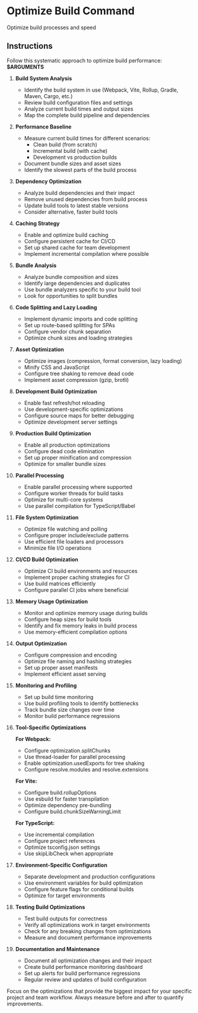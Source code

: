 # Optimize Build Command

Optimize build processes and speed

## Instructions

Follow this systematic approach to optimize build performance: **$ARGUMENTS**

1. **Build System Analysis**
   - Identify the build system in use (Webpack, Vite, Rollup, Gradle, Maven, Cargo, etc.)
   - Review build configuration files and settings
   - Analyze current build times and output sizes
   - Map the complete build pipeline and dependencies

2. **Performance Baseline**
   - Measure current build times for different scenarios:
     - Clean build (from scratch)
     - Incremental build (with cache)
     - Development vs production builds
   - Document bundle sizes and asset sizes
   - Identify the slowest parts of the build process

3. **Dependency Optimization**
   - Analyze build dependencies and their impact
   - Remove unused dependencies from build process
   - Update build tools to latest stable versions
   - Consider alternative, faster build tools

4. **Caching Strategy**
   - Enable and optimize build caching
   - Configure persistent cache for CI/CD
   - Set up shared cache for team development
   - Implement incremental compilation where possible

5. **Bundle Analysis**
   - Analyze bundle composition and sizes
   - Identify large dependencies and duplicates
   - Use bundle analyzers specific to your build tool
   - Look for opportunities to split bundles

6. **Code Splitting and Lazy Loading**
   - Implement dynamic imports and code splitting
   - Set up route-based splitting for SPAs
   - Configure vendor chunk separation
   - Optimize chunk sizes and loading strategies

7. **Asset Optimization**
   - Optimize images (compression, format conversion, lazy loading)
   - Minify CSS and JavaScript
   - Configure tree shaking to remove dead code
   - Implement asset compression (gzip, brotli)

8. **Development Build Optimization**
   - Enable fast refresh/hot reloading
   - Use development-specific optimizations
   - Configure source maps for better debugging
   - Optimize development server settings

9. **Production Build Optimization**
   - Enable all production optimizations
   - Configure dead code elimination
   - Set up proper minification and compression
   - Optimize for smaller bundle sizes

10. **Parallel Processing**
    - Enable parallel processing where supported
    - Configure worker threads for build tasks
    - Optimize for multi-core systems
    - Use parallel compilation for TypeScript/Babel

11. **File System Optimization**
    - Optimize file watching and polling
    - Configure proper include/exclude patterns
    - Use efficient file loaders and processors
    - Minimize file I/O operations

12. **CI/CD Build Optimization**
    - Optimize CI build environments and resources
    - Implement proper caching strategies for CI
    - Use build matrices efficiently
    - Configure parallel CI jobs where beneficial

13. **Memory Usage Optimization**
    - Monitor and optimize memory usage during builds
    - Configure heap sizes for build tools
    - Identify and fix memory leaks in build process
    - Use memory-efficient compilation options

14. **Output Optimization**
    - Configure compression and encoding
    - Optimize file naming and hashing strategies
    - Set up proper asset manifests
    - Implement efficient asset serving

15. **Monitoring and Profiling**
    - Set up build time monitoring
    - Use build profiling tools to identify bottlenecks
    - Track bundle size changes over time
    - Monitor build performance regressions

16. **Tool-Specific Optimizations**
    
    **For Webpack:**
    - Configure optimization.splitChunks
    - Use thread-loader for parallel processing
    - Enable optimization.usedExports for tree shaking
    - Configure resolve.modules and resolve.extensions

    **For Vite:**
    - Configure build.rollupOptions
    - Use esbuild for faster transpilation
    - Optimize dependency pre-bundling
    - Configure build.chunkSizeWarningLimit

    **For TypeScript:**
    - Use incremental compilation
    - Configure project references
    - Optimize tsconfig.json settings
    - Use skipLibCheck when appropriate

17. **Environment-Specific Configuration**
    - Separate development and production configurations
    - Use environment variables for build optimization
    - Configure feature flags for conditional builds
    - Optimize for target environments

18. **Testing Build Optimizations**
    - Test build outputs for correctness
    - Verify all optimizations work in target environments
    - Check for any breaking changes from optimizations
    - Measure and document performance improvements

19. **Documentation and Maintenance**
    - Document all optimization changes and their impact
    - Create build performance monitoring dashboard
    - Set up alerts for build performance regressions
    - Regular review and updates of build configuration

Focus on the optimizations that provide the biggest impact for your specific project and team workflow. Always measure before and after to quantify improvements.
